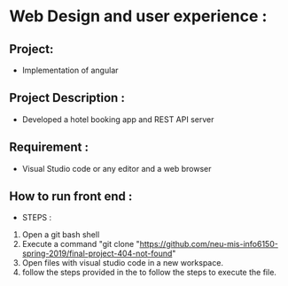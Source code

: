 # Web Design and user experience :
## Project: 
* Implementation of angular
## Project Description : 
*  Developed a hotel booking app and REST API server 

## Requirement :
* Visual Studio code or any editor and a web browser

## How to run front end :
* STEPS :
1. Open a git bash shell
2. Execute a command "git clone "https://github.com/neu-mis-info6150-spring-2019/final-project-404-not-found"
3. Open files with visual studio code in a new workspace.
4. follow the steps provided in the  to follow the steps to execute the file.
